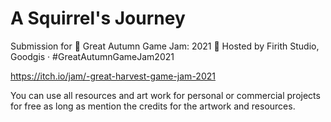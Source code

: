 # A Squirrel's Journey
Submission for  🍁 Great Autumn Game Jam: 2021 🍄 Hosted by Firith Studio, Goodgis · #GreatAutumnGameJam2021

https://itch.io/jam/-great-harvest-game-jam-2021

You can use all resources and art work for personal or commercial projects for free as long as mention the credits for the artwork and resources.